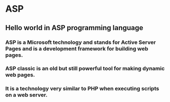 # ASP
## Hello world in ASP programming language

### ASP is a Microsoft technology and stands for Active Server Pages and is a development framework for building web pages.

### ASP classic is an old but still powerful tool for making dynamic web pages.

### It is a technology very similar to PHP when executing scripts on a web server.